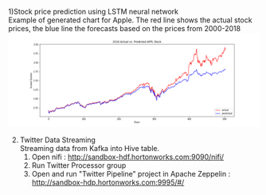 1)Stock price prediction using LSTM neural network </br>
Example of generated chart for Apple. The red line shows the actual stock prices, the blue line the forecasts based on the prices from 2000-2018 </br>
![image](https://github.com/repcaks/Thesis/blob/main/Zeppelin/Price%20Prediction/Apple%20price%20prediction.png) </br>

2) Twitter Data Streaming </br>
Streaming data from Kafka into Hive table.
    1) Open nifi : http://sandbox-hdf.hortonworks.com:9090/nifi/
    2) Run Twitter Processor group
    3) Open and run "Twitter Pipeline" project in Apache Zeppelin : http://sandbox-hdp.hortonworks.com:9995/#/

